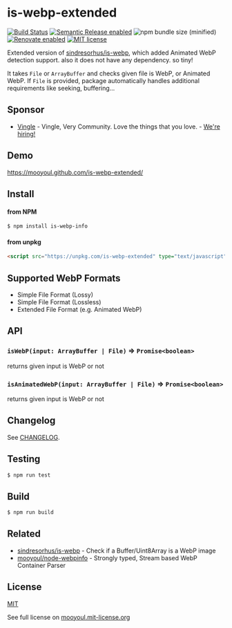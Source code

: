 # is-webp-extended

[![Build Status](https://travis-ci.com/mooyoul/node-webpinfo.svg?branch=master)](https://travis-ci.com/mooyoul/is-webp-extended)
[![Semantic Release enabled](https://img.shields.io/badge/%20%20%F0%9F%93%A6%F0%9F%9A%80-semantic--release-e10079.svg)](https://github.com/semantic-release/semantic-release)
![npm bundle size (minified)](https://img.shields.io/bundlephobia/min/is-webp-extended.svg)
[![Renovate enabled](https://img.shields.io/badge/renovate-enabled-brightgreen.svg)](https://renovatebot.com/)
[![MIT license](http://img.shields.io/badge/license-MIT-blue.svg)](http://mooyoul.mit-license.org/)

Extended version of [sindresorhus/is-webp](https://github.com/sindresorhus/is-webp), which added Animated WebP detection support.
also it does not have any dependency. so tiny!

It takes `File` or `ArrayBuffer` and checks given file is WebP, or Animated WebP.
If `File` is provided, package automatically handles additional requirements like seeking, buffering... 

## Sponsor

- [Vingle](https://www.vingle.net) - Vingle, Very Community. Love the things that you love. - [We're hiring!](https://careers.vingle.net/#/engineering/backend)

## Demo

https://mooyoul.github.com/is-webp-extended/

## Install

#### from NPM

```bash
$ npm install is-webp-info

```


#### from unpkg

```html
<script src="https://unpkg.com/is-webp-extended" type="text/javascript" ></script>
```
 
 
## Supported WebP Formats

- Simple File Format (Lossy)
- Simple File Format (Lossless)
- Extended File Format (e.g. Animated WebP)
    
 
## API

### `isWebP(input: ArrayBuffer | File)` => `Promise<boolean>`

returns given input is WebP or not

### `isAnimatedWebP(input: ArrayBuffer | File)` => `Promise<boolean>`

returns given input is WebP or not


## Changelog

See [CHANGELOG](/CHANGELOG.md).


## Testing

```bash
$ npm run test
```


## Build

```bash
$ npm run build
```

## Related

- [sindresorhus/is-webp](https://github.com/sindresorhus/is-webp) - Check if a Buffer/Uint8Array is a WebP image
- [mooyoul/node-webpinfo](https://github.com/mooyoul/node-webpinfo) - Strongly typed, Stream based WebP Container Parser

## License
[MIT](LICENSE)

See full license on [mooyoul.mit-license.org](http://mooyoul.mit-license.org/)
